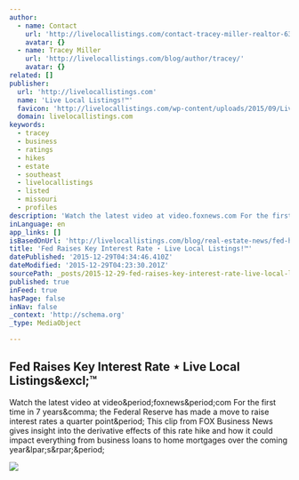 ```yaml
---
author:
  - name: Contact
    url: 'http://livelocallistings.com/contact-tracey-miller-realtor-63701-63755/'
    avatar: {}
  - name: Tracey Miller
    url: 'http://livelocallistings.com/blog/author/tracey/'
    avatar: {}
related: []
publisher:
  url: 'http://livelocallistings.com'
  name: 'Live Local Listings!™'
  favicon: 'http://livelocallistings.com/wp-content/uploads/2015/09/Live-Local-Listings-63701.png'
  domain: livelocallistings.com
keywords:
  - tracey
  - business
  - ratings
  - hikes
  - estate
  - southeast
  - livelocallistings
  - listed
  - missouri
  - profiles
description: 'Watch the latest video at video.foxnews.com For the first time in 7 years, the Federal Reserve has made a move to raise interest rates a quarter point. This clip from FOX Business News gives insight into the derivative effects of this rate hike and how it could impact everything from business loans to home mortgages over the coming year(s).'
inLanguage: en
app_links: []
isBasedOnUrl: 'http://livelocallistings.com/blog/real-estate-news/fed-hikes-key-interest-rate/'
title: 'Fed Raises Key Interest Rate ⋆ Live Local Listings!™'
datePublished: '2015-12-29T04:34:46.410Z'
dateModified: '2015-12-29T04:23:30.201Z'
sourcePath: _posts/2015-12-29-fed-raises-key-interest-rate-live-local-listingstm.md
published: true
inFeed: true
hasPage: false
inNav: false
_context: 'http://schema.org'
_type: MediaObject

---
```

<article style=""><h1>Fed Raises Key Interest Rate ⋆ Live Local Listings&amp;excl;™</h1><p>Watch the latest video at video&amp;period;foxnews&amp;period;com For the first time in 7 years&amp;comma; the Federal Reserve has made a move to raise interest rates a quarter point&amp;period; This clip from FOX Business News gives insight into the derivative effects of this rate hike and how it could impact everything from business loans to home mortgages over the coming year&amp;lpar;s&amp;rpar;&amp;period;</p><img src="http://livelocallistings.com/wp-content/uploads/2015/08/cropped-Live-Local-Listings-63701-Real-Estate.png" /></article>